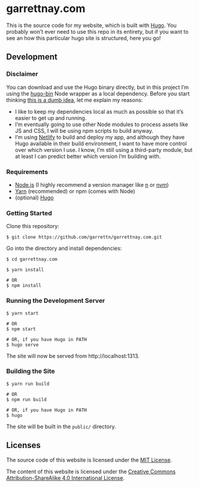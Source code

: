 # garrettnay.com

This is the source code for my website, which is built with [Hugo](http://gohugo.io/). You probably won’t ever need to use this repo in its entirety, but if you want to see an how this particular hugo site is structured, here you go!

## Development

### Disclaimer

You can download and use the Hugo binary directly, but in this project I’m using the [hugo-bin](https://github.com/fenneclab/hugo-bin) Node wrapper as a local dependency. Before you start thinking [this is a dumb idea](https://twitter.com/hipsterhacker/status/401817229672468481),
let me explain my reasons:

- I like to keep my dependencies local as much as possible so that it’s easier to get up and running.
- I’m eventually going to use other Node modules to process assets like JS and CSS, I will be using npm scripts to build anyway.
- I’m using [Netlify](https://www.netlify.com/) to build and deploy my app, and although they have Hugo available in their build environment, I want to have more control over which version I use. I know, I’m still using a third-party module, but at least I can predict better which version I’m building with.

### Requirements

- [Node.js](https://nodejs.org) (I highly recommend a version manager like [n](https://github.com/tj/n) or [nvm](https://github.com/creationix/nvm))
- [Yarn](https://yarnpkg.com/) (recommended) or npm (comes with Node)
- (optional) [Hugo](http://gohugo.io/)

### Getting Started

Clone this repository:

```
$ git clone https://github.com/garrettn/garrettnay.com.git
```

Go into the directory and install dependencies:

```
$ cd garrettnay.com

$ yarn install

# OR
$ npm install
```

### Running the Development Server

```
$ yarn start

# OR
$ npm start

# OR, if you have Hugo in PATH
$ hugo serve
```

The site will now be served from http://localhost:1313.

### Building the Site

```
$ yarn run build

# OR
$ npm run build

# OR, if you have Hugo in PATH
$ hugo
```

The site will be built in the `public/` directory.

## Licenses

The source code of this website is licensed under the [MIT License](LICENSE.txt).

The content of this website is licensed under the [Creative Commons Attribution-ShareAlike 4.0 International License](LICENSE-content.txt).
